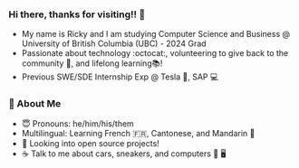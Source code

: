 ### Hi there, thanks for visiting!! 👋
- My name is Ricky and I am studying Computer Science and Business @ University of British Columbia (UBC) - 2024 Grad
- Passionate about technology :octocat:, volunteering to give back to the community 🌱, and lifelong learning📚!
- Previous SWE/SDE Internship Exp @ Tesla 🚗, SAP 💻 

### 📘 About Me
- 😇   Pronouns: he/him/his/them
- Multilingual: Learning French 🇫🇷, Cantonese, and Mandarin 🍊 
- 📂   Looking into open source projects!
- ☕   Talk to me about cars, sneakers, and computers 🚗 🖥 
